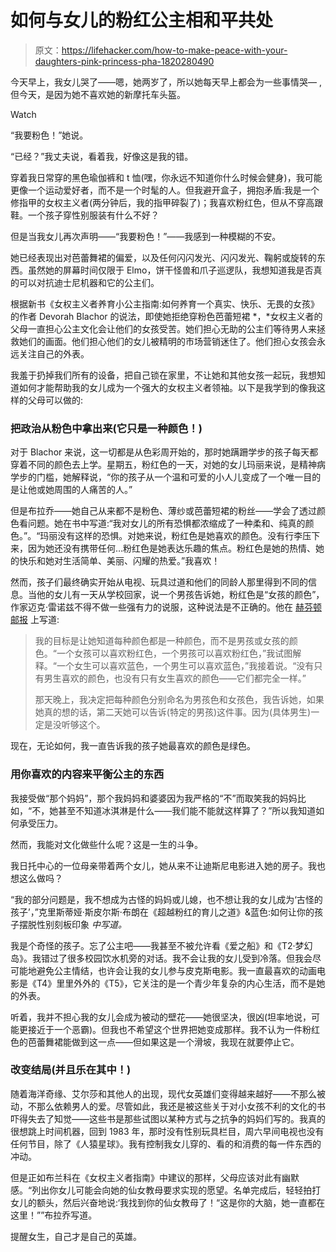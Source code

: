 # 如何与女儿的粉红公主相和平共处

> 原文：<https://lifehacker.com/how-to-make-peace-with-your-daughters-pink-princess-pha-1820280490>

今天早上，我女儿哭了——嗯，她两岁了，所以她每天早上都会为一些事情哭— ,但今天，是因为她不喜欢她的新摩托车头盔。

Watch

“我要粉色！”她说。

“已经？”我丈夫说，看着我，好像这是我的错。

穿着我日常穿的黑色瑜伽裤和 t 恤(嘿，你永远不知道你什么时候会健身)，我可能更像一个运动爱好者，而不是一个时髦的人。但我避开盒子，拥抱矛盾:我是一个修指甲的女权主义者(两分钟后，我的指甲碎裂了)；我喜欢粉红色，但从不穿高跟鞋。一个孩子穿性别服装有什么不好？

但是当我女儿再次声明——“我要粉色！”——我感到一种模糊的不安。

她已经表现出对芭蕾舞裙的偏爱，以及任何闪闪发光、闪闪发光、鞠躬或旋转的东西。虽然她的屏幕时间仅限于 Elmo，饼干怪兽和爪子巡逻队，我想知道我是否真的可以对抗迪士尼机器和它的公主们。

根据新书《女权主义者养育小公主指南:如何养育一个真实、快乐、无畏的女孩》的作者 Devorah Blachor 的说法，即使她拒绝穿粉色芭蕾短裙 *，*女权主义者的父母一直担心公主文化会让他们的女孩受苦。她们担心无助的公主们等待男人来拯救她们的画面。他们担心他们的女儿被精明的市场营销迷住了。他们担心女孩会永远关注自己的外表。

我羞于扔掉我们所有的设备，把自己锁在家里，不让她和其他女孩一起玩，我想知道如何才能帮助我的女儿成为一个强大的女权主义者领袖。以下是我学到的像我这样的父母可以做的:

### **把政治从粉色中拿出来(它只是一种颜色！)**

对于 Blachor 来说，这一切都是从色彩周开始的，那时她蹒跚学步的孩子每天都穿着不同的颜色去上学。星期五，粉红色的一天，对她的女儿玛丽来说，是精神病学步的门槛，她解释说，“你的孩子从一个温和可爱的小人儿变成了一个唯一目的是让他或她周围的人痛苦的人。”

但是布拉乔——她自己从来都不是粉色、薄纱或芭蕾短裙的粉丝——学会了透过颜色看问题。她在书中写道:“我对女儿的所有恐惧都浓缩成了一种柔和、纯真的颜色。”。“玛丽没有这样的恐惧。对她来说，粉红色是她喜欢的颜色。没有行李压下来，因为她还没有携带任何…粉红色是她表达乐趣的焦点。粉红色是她的热情、她的快乐和她对生活简单、美丽、闪耀的热爱。”我喜欢！

然而，孩子们最终确实开始从电视、玩具过道和他们的同龄人那里得到不同的信息。当他的女儿有一天从学校回家，说一个男孩告诉她，粉红色是“女孩的颜色”，作家迈克·雷诺兹不得不做一些强有力的说服，这种说法是不正确的。他在 [赫芬顿邮报](https://www.huffingtonpost.com/mike-reynolds/pink-is-a-color-blue-is-a-color-teach-your-kids-please_b_5190966.html) 上写道:

> 我的目标是让她知道每种颜色都是一种颜色，而不是男孩或女孩的颜色。“一个女孩可以喜欢粉红色，一个男孩可以喜欢粉红色，”我试图解释。“一个女生可以喜欢蓝色，一个男生可以喜欢蓝色，”我接着说。“没有只有男生喜欢的颜色，也没有只有女生喜欢的颜色——它们都完全一样。”
> 
> 那天晚上，我决定把每种颜色分别命名为男孩色和女孩色，我告诉她，如果她真的想的话，第二天她可以告诉(特定的男孩)这件事。因为(具体男生)一定是没听够这个。

现在，无论如何，我一直告诉我的孩子她最喜欢的颜色是绿色。

### **用你喜欢的内容来平衡公主的东西**

我接受做“那个妈妈”，那个我妈妈和婆婆因为我严格的“不”而取笑我的妈妈比如，“不，她甚至不知道冰淇淋是什么——我们能不能就这样算了？”所以我知道如何承受压力。

然而，我能对文化做些什么呢？这是一生的斗争。

我日托中心的一位母亲带着两个女儿，她从来不让迪斯尼电影进入她的房子。我也想这么做吗？

“我的部分问题是，我不想成为古怪的妈妈或儿媳，也不想让我的女儿成为‘古怪的孩子’，”克里斯蒂娅·斯皮尔斯·布朗在《超越粉红的育儿之道》&蓝色:如何让你的孩子摆脱性别刻板印象 *中写道。*

我是个奇怪的孩子。忘了公主吧——我甚至不被允许看《爱之船》和《T2·梦幻岛》。我错过了很多校园饮水机旁的对话。我不会让我的女儿受到冷落。但我会尽可能地避免公主情结，也许会让我的女儿参与皮克斯电影。我一直最喜欢的动画电影是《T4》里里外外的《T5》，它关注的是一个青少年复杂的内心生活，而不是她的外表。

听着，我并不担心我的女儿会成为被动的壁花——她很坚决，很凶(坦率地说，可能更接近于一个恶霸)。但我也不希望这个世界把她变成那样。我不认为一件粉红色的芭蕾舞裙能做到这一点——但如果这是一个滑坡，我现在就要停止它。

### **改变结局(并且乐在其中！)**

随着海洋奇缘、艾尔莎和其他人的出现，现代女英雄们变得越来越好——不那么被动，不那么依赖男人的爱。尽管如此，我还是被这些关于对小女孩不利的文化的书吓得失去了知觉——这些书是那些试图以某种方式与之抗争的妈妈们写的。我真的很想跳上时间机器，回到 1983 年，那时没有性别玩具栏目，周六早间电视也没有任何节目，除了《人猿星球》。我有控制我女儿穿的、看的和消费的每一件东西的冲动。

但是正如布兰科在《女权主义者指南》中建议的那样，父母应该对此有幽默感。“列出你女儿可能会向她的仙女教母要求实现的愿望。名单完成后，轻轻拍打女儿的额头，然后兴奋地说:‘我找到你的仙女教母了！“这是你的大脑，她一直都在这里！””布拉乔写道。

提醒女生，自己才是自己的英雄。